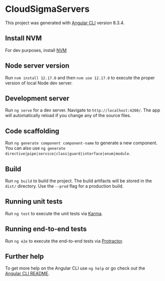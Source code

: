 # CloudSigmaServers

This project was generated with [Angular CLI](https://github.com/angular/angular-cli) version 8.3.4.

## Install NVM

For dev purposes, install [NVM](https://medium.com/@nbanzyme/easy-way-to-install-nvm-on-ubuntu-18-04-2cfb19ee5391)

## Node server version

Run `nvm install 12.17.0` and then `nvm use 12.17.0` to execute the proper version of local Node dev server. 

## Development server

Run `ng serve` for a dev server. Navigate to `http://localhost:4200/`. The app will automatically reload if you change any of the source files.

## Code scaffolding

Run `ng generate component component-name` to generate a new component. You can also use `ng generate directive|pipe|service|class|guard|interface|enum|module`.

## Build

Run `ng build` to build the project. The build artifacts will be stored in the `dist/` directory. Use the `--prod` flag for a production build.

## Running unit tests

Run `ng test` to execute the unit tests via [Karma](https://karma-runner.github.io).

## Running end-to-end tests

Run `ng e2e` to execute the end-to-end tests via [Protractor](http://www.protractortest.org/).

## Further help

To get more help on the Angular CLI use `ng help` or go check out the [Angular CLI README](https://github.com/angular/angular-cli/blob/master/README.md).
